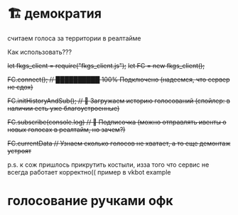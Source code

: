 # 🏗️ демократия
считаем голоса за территории в реалтайме

Как использовать???

~~let fkgs_client = require("fkgs_client.js");~~
~~let FC = new fkgs_client();~~

~~FC.connect();      // ██████████ 100% Подключено (надеемся, что сервер не сдох)~~

~~FC.initHistoryAndSub();  // 📜 Загружаем историю голосований (спойлер: в наличии есть уже благоустроенные)~~

~~FC.subscribe(console.log) // 📝 Подписочка (можно отправлять ивенты о новых голосах в реалтайм, но зачем?)~~

~~FC.currentData // Узнаем сколько голосов не хватает, а то еще демонтаж устроят~~

p.s. к сож пришлось прикрутить костыли, изза того что сервис не всегда работает корректно((
пример в vkbot example

# голосование ручками офк

